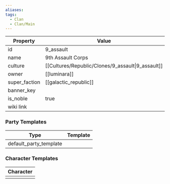 ```yaml
---
aliases: 
tags:
  - Clan
  - Clan/Main
---
```


| Property      | Value                                             |
| ------------- | ------------------------------------------------- |
| id            | 9_assault                                         |
| name          | 9th Assault Corps                                 |
| culture       | [[Cultures/Republic/Clones/9_assault\|9_assault]] |
| owner         | [[luminara]]                                      |
| super_faction | [[galactic_republic]]                             |
| banner_key    |                                                   |
| is_noble      | true                                              |
| wiki link     |                                                   |

### Party Templates
| Type                   | Template |
| ---------------------- | -------- |
| default_party_template |          |

### Character Templates
| Character |
| :-------: |
|           |